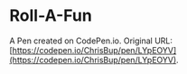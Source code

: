 # Roll-A-Fun

A Pen created on CodePen.io. Original URL: [https://codepen.io/ChrisBup/pen/LYpEOYV](https://codepen.io/ChrisBup/pen/LYpEOYV).


